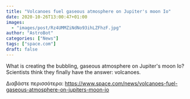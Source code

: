 ```yaml
---
title: "Volcanoes fuel gaseous atmosphere on Jupiter's moon Io"
date: 2020-10-26T13:00:47+01:00
images:
  - "images/post/Rz4UMMZiNdNo93ihLZFhzF.jpg"
author: "AstroBot"
categories: ["News"]
tags: ["space.com"]
draft: false
---
```


What is creating the bubbling, gaseous atmosphere on Jupiter's moon Io? Scientists think they finally have the answer: volcanoes. 

Διαβάστε περισσότερα: https://www.space.com/news/volcanoes-fuel-gaseous-atmosphere-on-jupiters-moon-io
